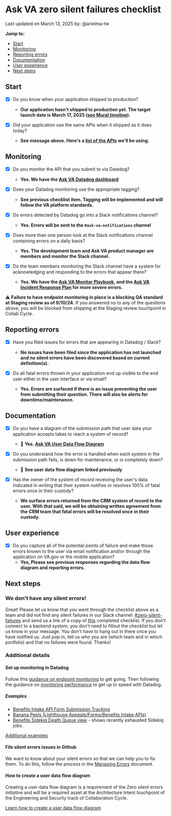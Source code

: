 # Ask VA zero silent failures checklist
Last updated on March 13, 2025 by: @arielma-tw


**Jump to:**
- [Start](#start)
- [Monitoring](#monitoring)
- [Reporting errors](#reporting-errors)
- [Documentation](#documentation)
- [User experience](#user-experience)
- [Next steps](#next-steps)

## Start
* [X] Do you know when your application shipped to production?
  *  **Our application hasn't shipped to production yet. The target launch date is March 17, 2025 ([see Mural timeline](https://app.mural.co/t/departmentofveteransaffairs9999/m/departmentofveteransaffairs9999/1715100136735/fdff4d9758a1e62c69c5962faa45c587b83c9e12)).**

* [X] Did your application use the same APIs when it shipped as it does today?
  * **See message above. Here's a [list of the APIs](https://github.com/department-of-veterans-affairs/va.gov-team/blob/master/products/ask-va/engineering/spikes/silent-failures-and-datadog.md) we'll be using.**
## Monitoring

* [X] Do you monitor the API that you submit to via Datadog? 
  * **Yes. We have the [Ask VA Datadog dashboard](https://vagov.ddog-gov.com/dashboard/i7e-qkf-zim/ask-va-dashboard-draft?fromUser=false&refresh_mode=sliding&from_ts=1741271403227&to_ts=1741876203227&live=true)**
    
* [X] Does your Datadog monitoring use the appropriate tagging?
  *  **See previous checklist item. Tagging will be implemented and will follow the VA platform standards.**
    
* [X] Do errors detected by Datadog go into a Slack notifications channel?
  * **Yes. Errors will be sent to the `#ask-va-notifications` channel**
  
* [X] Does more than one person look at the Slack notifications channel containing errors on a daily basis? 
  * **Yes. The development team and Ask VA product manager are members and monitor the Slack channel.**
    
* [X] Do the team members monitoring the Slack channel have a system for acknowledging and responding to the errors that appear there? 
  *  **Yes. We have the [Ask VA Monitor Playbook](https://github.com/department-of-veterans-affairs/va.gov-team/blob/master/products/ask-va/engineering/ask-va-monitor-playbook.md), and the [Ask VA Incident Response Plan](https://github.com/department-of-veterans-affairs/va.gov-team/blob/master/products/ask-va/engineering/InfoSec/ask-va-incident-response-plan.md) for more severe errors.**

⚠️ **Failure to have endpoint monitoring in place is a blocking QA standard at Staging review as of 9/10/24.** If you answered no to any of the questions above, you will be blocked from shipping at the Staging review touchpoint in Collab Cycle.

## Reporting errors
* [X] Have you filed issues for errors that are appearing in Datadog / Slack?
  *  **No issues have been filed since the application has not launched and no silent errors have been discovered based on current definition(s).**
    
* [X] Do all fatal errors thrown in your application end up visible to the end user either in the user interface or via email?
  * **Yes. Errors are surfaced if there is an issue preventing the user from submitting their question. There will also be alerts for downtime/maintenance.**

## Documentation
* [X] Do you have a diagram of the submission path that user data your application accepts takes to reach a system of record? 
  * 💬 **Yes. [Ask VA User Data Flow Diagram](https://github.com/department-of-veterans-affairs/va.gov-team-sensitive/blob/master/platform/engineering/collaboration-cycle/architecture-intent/diagrams/ask-va/data-flow-20250106.md)**
     
* [X] Do you understand how the error is handled when each system in the submission path fails, is down for maintenance, or is completely down?
  * 💬 **See user data flow diagram linked previously**
    
* [X] Has the owner of the system of record receiving the user's data indicated in writing that their system notifies or resolves 100% of fatal errors once in their custody?
  * **We surface errors returned from the CRM system of record to the user. With that said, we will be obtaining written agreement from the CRM team that fatal errors will be resolved once in their custody.**

## User experience
* [X] Do you capture all of the potential points of failure and make those errors known to the user via email notification and/or through the application on VA.gov or the mobile application?
  *  **Yes, Please see previous responses regarding the data flow diagram and reporting errors.**

## Next steps

### We don't have any silent errors!
Great! Please let us know that you went through the checklist above as a team and did not find any silent failures in our Slack channel: [#zero-silent-failures](https://dsva.slack.com/archives/C07KTTFP308) and send us a link of a copy of [this](https://github.com/department-of-veterans-affairs/va.gov-team-sensitive/blob/master/platform/practices/zero-silent-failures/how-to-discover-if-your-app-has-silent-failures.md#checklist) completed checklist. If you don't connect to a backend system, you don't need to fillout the checklist but let us know in your message. You don't have to hang out in there once you have notified us. Just pop in, tell us who you are (which team and in which portfolio) and that no failures were found. Thanks!

### Additional details

#### Set up monitoring in Datadog

Follow this [guidance on endpoint monitoring](https://depo-platform-documentation.scrollhelp.site/developer-docs/endpoint-monitoring) to get going. Then following the guidance on [monitoring performance](https://depo-platform-documentation.scrollhelp.site/developer-docs/monitor-applications-and-infrastructure-with-datad) to get up to speed with Datadog.

##### Examples

* [Benefits Intake API Form Submission Tracking](https://vagov.ddog-gov.com/dashboard/4d8-3fn-dbp/benefits-intake-form-submission-tracking?fromUser=false&refresh_mode=sliding&from_ts=1725259648303&to_ts=1725864448303&live=true)
* [Banana Peels (Lighthouse Appeals/Forms/Benefits Intake APIs)](https://vagov.ddog-gov.com/dashboard/aea-kge-ekt/banana-peels-lighthouse-appealsformsbenefits-intake-apis?fromUser=true&refresh_mode=sliding&from_ts=1725259764640&to_ts=1725864564640&live=true)
* [Benefits Sidekiq Death Queue view](https://vagov.ddog-gov.com/dashboard/ftx-zzd-v9j/benefits-sidekiq-job-death-queue-view) - shows recently exhausted Sidekiq jobs.

[Additional examples](https://depo-platform-documentation.scrollhelp.site/developer-docs/platform-dashboards-in-datadog)

#### File silent errors issues in Github

We want to know about your silent errors so that we can help you to fix them. To do this, follow the process in the [Managing Errors](https://github.com/department-of-veterans-affairs/va.gov-team-sensitive/blob/master/platform/practices/zero-silent-failures/managing-errors.md) document.

#### How to create a user data flow diagram 

Creating a user data flow diagram is a requirement of the Zero silent errors initiative and will be a required asset at the Architecture Intent touchpoint of the Engineering and Security track of Collaboration Cycle.

[Learn how to create a user data flow diagram](https://github.com/department-of-veterans-affairs/va.gov-team-sensitive/blob/master/platform/practices/zero-silent-failures/how-to-create-a-user-data-flow-diagram.md)
